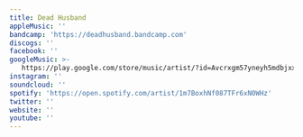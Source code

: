 ```yaml
---
title: Dead Husband
appleMusic: ''
bandcamp: 'https://deadhusband.bandcamp.com'
discogs: ''
facebook: ''
googleMusic: >-
   https://play.google.com/store/music/artist/?id=Avcrxgm57yneyh5mdbjxxmen5ji
instagram: ''
soundcloud: ''
spotify: 'https://open.spotify.com/artist/1m7BoxhNf087TFr6xN0WHz'
twitter: ''
website: ''
youtube: ''
---
```

